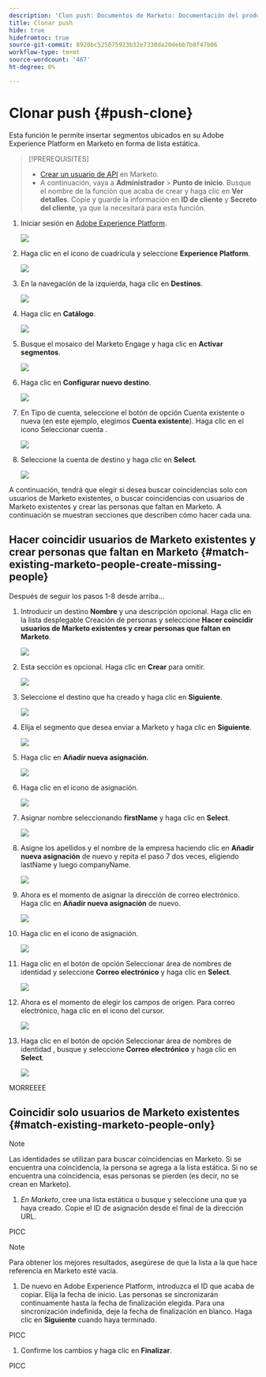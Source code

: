 ```yaml
---
description: 'Clon push: Documentos de Marketo: Documentación del producto'
title: Clonar push
hide: true
hidefromtoc: true
source-git-commit: 8920bc525075923b32e7330da20debb7b8f47b06
workflow-type: tm+mt
source-wordcount: '467'
ht-degree: 0%

---
```


# Clonar push {#push-clone}

Esta función le permite insertar segmentos ubicados en su Adobe Experience Platform en Marketo en forma de lista estática.

>[!PREREQUISITES]
>
>* [Crear un usuario de API](/help/marketo/product-docs/administration/users-and-roles/create-an-api-only-user.md) en Marketo.
>* A continuación, vaya a **Administrador** > **Punto de inicio**. Busque el nombre de la función que acaba de crear y haga clic en **Ver detalles**. Copie y guarde la información en **ID de cliente** y **Secreto del cliente**, ya que la necesitará para esta función.


1. Iniciar sesión en [Adobe Experience Platform](https://experience.adobe.com/).

   ![](assets/push-an-adobe-experience-platform-segment-1.png)

1. Haga clic en el icono de cuadrícula y seleccione **Experience Platform**.

   ![](assets/push-an-adobe-experience-platform-segment-2.png)

1. En la navegación de la izquierda, haga clic en **Destinos**.

   ![](assets/push-an-adobe-experience-platform-segment-3.png)

1. Haga clic en **Catálogo**.

   ![](assets/push-an-adobe-experience-platform-segment-4.png)

1. Busque el mosaico del Marketo Engage y haga clic en **Activar segmentos**.

   ![](assets/push-an-adobe-experience-platform-segment-5.png)

1. Haga clic en **Configurar nuevo destino**.

   ![](assets/push-an-adobe-experience-platform-segment-6.png)


1. En Tipo de cuenta, seleccione el botón de opción Cuenta existente o nueva (en este ejemplo, elegimos **Cuenta existente**). Haga clic en el icono Seleccionar cuenta .

   ![](assets/push-an-adobe-experience-platform-segment-7.png)

1. Seleccione la cuenta de destino y haga clic en **Select**.

   ![](assets/push-an-adobe-experience-platform-segment-8.png)

A continuación, tendrá que elegir si desea buscar coincidencias solo con usuarios de Marketo existentes, o buscar coincidencias con usuarios de Marketo existentes y crear las personas que faltan en Marketo. A continuación se muestran secciones que describen cómo hacer cada una.

## Hacer coincidir usuarios de Marketo existentes y crear personas que faltan en Marketo {#match-existing-marketo-people-create-missing-people}

Después de seguir los pasos 1-8 desde arriba...

1. Introducir un destino **Nombre** y una descripción opcional. Haga clic en la lista desplegable Creación de personas y seleccione **Hacer coincidir usuarios de Marketo existentes y crear personas que faltan en Marketo**.

   ![](assets/push-an-adobe-experience-platform-segment-9.png)

1. Esta sección es opcional. Haga clic en **Crear** para omitir.

   ![](assets/push-an-adobe-experience-platform-segment-10.png)

1. Seleccione el destino que ha creado y haga clic en **Siguiente**.

   ![](assets/push-an-adobe-experience-platform-segment-11.png)

1. Elija el segmento que desea enviar a Marketo y haga clic en **Siguiente**.

   ![](assets/push-an-adobe-experience-platform-segment-12.png)

1. Haga clic en **Añadir nueva asignación**.

   ![](assets/push-an-adobe-experience-platform-segment-13.png)

1. Haga clic en el icono de asignación.

   ![](assets/push-an-adobe-experience-platform-segment-14.png)

1. Asignar nombre seleccionando **firstName** y haga clic en **Select**.

   ![](assets/push-an-adobe-experience-platform-segment-15.png)

1. Asigne los apellidos y el nombre de la empresa haciendo clic en **Añadir nueva asignación** de nuevo y repita el paso 7 dos veces, eligiendo lastName y luego companyName.

   ![](assets/push-an-adobe-experience-platform-segment-16.png)

1. Ahora es el momento de asignar la dirección de correo electrónico. Haga clic en **Añadir nueva asignación** de nuevo.

   ![](assets/push-an-adobe-experience-platform-segment-17.png)

1. Haga clic en el icono de asignación.

   ![](assets/push-an-adobe-experience-platform-segment-18.png)

1. Haga clic en el botón de opción Seleccionar área de nombres de identidad y seleccione  **Correo electrónico** y haga clic en **Select**.

   ![](assets/push-an-adobe-experience-platform-segment-19.png)

1. Ahora es el momento de elegir los campos de origen. Para correo electrónico, haga clic en el icono del cursor.

   ![](assets/push-an-adobe-experience-platform-segment-20.png)

1. Haga clic en el botón de opción Seleccionar área de nombres de identidad , busque y seleccione **Correo electrónico** y haga clic en **Select**.

   ![](assets/push-an-adobe-experience-platform-segment-21.png)

MORREEEE

## Coincidir solo usuarios de Marketo existentes {#match-existing-marketo-people-only}

>[!NOTE]
>
>Las identidades se utilizan para buscar coincidencias en Marketo. Si se encuentra una coincidencia, la persona se agrega a la lista estática. Si no se encuentra una coincidencia, esas personas se pierden (es decir, no se crean en Marketo).

1. _En Marketo_, cree una lista estática o busque y seleccione una que ya haya creado. Copie el ID de asignación desde el final de la dirección URL.

PICC

>[!NOTE]
>
>Para obtener los mejores resultados, asegúrese de que la lista a la que hace referencia en Marketo esté vacía.

1. De nuevo en Adobe Experience Platform, introduzca el ID que acaba de copiar. Elija la fecha de inicio. Las personas se sincronizarán continuamente hasta la fecha de finalización elegida. Para una sincronización indefinida, deje la fecha de finalización en blanco. Haga clic en **Siguiente** cuando haya terminado.

PICC

1. Confirme los cambios y haga clic en **Finalizar**.

PICC
